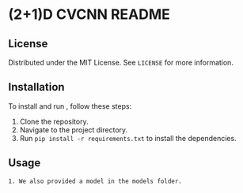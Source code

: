 # (2+1)D CVCNN README

## License
Distributed under the MIT License. See `LICENSE` for more information.

## Installation

To install and run , follow these steps:

1. Clone the repository.
2. Navigate to the project directory.
3. Run `pip install -r requirements.txt` to install the dependencies.

## Usage
```
1. We also provided a model in the models folder.

